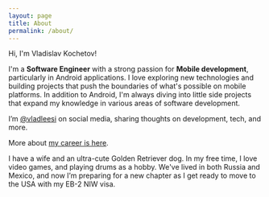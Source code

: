 ```yaml
---
layout: page
title: About
permalink: /about/
---
```


<p>Hi, I'm Vladislav Kochetov!<p>
<p>
  I'm a <strong>Software Engineer</strong> with a strong passion for <strong>Mobile development</strong>, particularly in Android applications. I love exploring new technologies and building projects that push the boundaries of what's possible on mobile platforms. In addition to Android, I'm always diving into little side projects that expand my knowledge in various areas of software development.
</p>
<p>
  I’m <a href="https://github.com/vladleesi" target="_blank">@vladleesi</a> on social media, sharing thoughts on development, tech, and more.
</p>
<p>
  More about <a href="https://www.linkedin.com/in/vladkochetov/" target="_blank">my career is here</a>.
</p>
<p>
  I have a wife and an ultra-cute Golden Retriever dog. In my free time, I love video games, and playing drums as a hobby. We've lived in both Russia and Mexico, and now I’m preparing for a new chapter as I get ready to move to the USA with my EB-2 NIW visa.
</p>